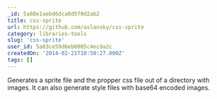 ```yaml
---
_id: 5a88e1aebd6dca0d5f0d2ab2
title: css-sprite
url: https://github.com/aslansky/css-sprite
category: libraries-tools
slug: 'css-sprite'
user_id: 5a83ce59d6eb0005c4ecda2c
createdOn: '2014-02-21T10:50:27.000Z'
tags: []
---
```


Generates a sprite file and the propper css file out of a directory with images. It can also generate style files with base64 encoded images.
